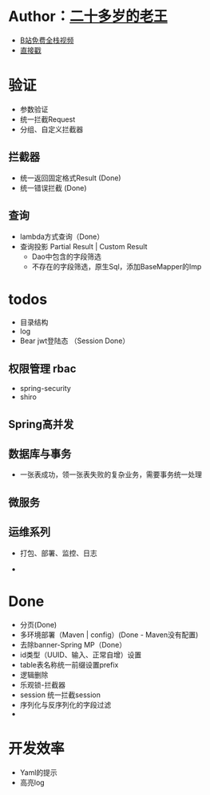 # Author：[二十多岁的老王](https://space.bilibili.com/309430466)
- [B站免费全栈视频](https://space.bilibili.com/309430466) 
- [直接戳](https://space.bilibili.com/309430466)

# 验证
- 参数验证
- 统一拦截Request
- 分组、自定义拦截器

## 拦截器
- 统一返回固定格式Result (Done)
- 统一错误拦截 (Done)

## 查询
- lambda方式查询（Done）
- 查询投影 Partial Result | Custom Result
  - Dao中包含的字段筛选
  - 不存在的字段筛选，原生Sql，添加BaseMapper的Imp

# todos
- 目录结构
- log
- Bear jwt登陆态 （Session Done）

## 权限管理 rbac
- spring-security
- shiro
## Spring高并发
## 数据库与事务
- 一张表成功，领一张表失败的复杂业务，需要事务统一处理
## 微服务
## 运维系列
- 打包、部署、监控、日志

- 
# Done
- 分页(Done)
- 多环境部署（Maven | config）(Done - Maven没有配置)
- 去除banner-Spring MP（Done）
- id类型（UUID、输入、正常自增）设置
- table表名称统一前缀设置prefix
- 逻辑删除
- 乐观锁-拦截器
- session 统一拦截session
- 序列化与反序列化的字段过滤
- 

# 开发效率
- Yaml的提示
- 高亮log

